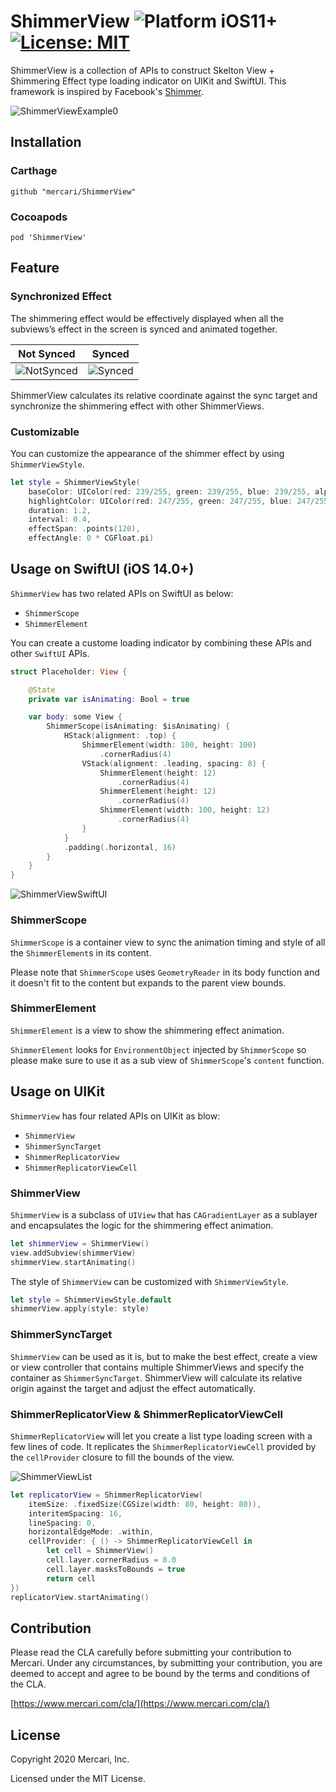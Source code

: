 #  ShimmerView ![Platform iOS11+](https://img.shields.io/badge/platform-ios11%2B-red) [![License: MIT](https://img.shields.io/badge/License-MIT-green.svg)](https://opensource.org/licenses/MIT)

ShimmerView is a collection of APIs to construct Skelton View + Shimmering Effect type loading indicator on UIKit and SwiftUI. This framework is inspired by Facebook's [Shimmer](https://github.com/facebook/Shimmer).

![ShimmerViewExample0](images/shimmer_view_example_0.gif)

## Installation

### Carthage
```
github "mercari/ShimmerView"
```

### Cocoapods
```
pod 'ShimmerView'
```

## Feature
### Synchronized Effect
The shimmering effect would be effectively displayed when all the subviews’s effect in the screen is synced and animated together.

| Not Synced | Synced |
|---|---|
|![NotSynced](images/shimmer_view_not_synced.gif)|![Synced](images/shimmer_view_synced.gif)|

ShimmerView calculates its relative coordinate against the sync target and synchronize the shimmering effect with other ShimmerViews.

### Customizable
You can customize the appearance of the shimmer effect by using `ShimmerViewStyle`.
```swift
let style = ShimmerViewStyle(
    baseColor: UIColor(red: 239/255, green: 239/255, blue: 239/255, alpha: 1.0),
    highlightColor: UIColor(red: 247/255, green: 247/255, blue: 247/255, alpha: 1.0),
    duration: 1.2,
    interval: 0.4,
    effectSpan: .points(120),
    effectAngle: 0 * CGFloat.pi)
```

## Usage on SwiftUI (iOS 14.0+)
`ShimmerView` has two related APIs on SwiftUI as below:
- `ShimmerScope`
- `ShimmerElement`

You can create a custome loading indicator by combining these APIs and other `SwiftUI` APIs.
```swift
struct Placeholder: View {

    @State
    private var isAnimating: Bool = true

    var body: some View {
        ShimmerScope(isAnimating: $isAnimating) {
            HStack(alignment: .top) {
                ShimmerElement(width: 100, height: 100)
                    .cornerRadius(4)
                VStack(alignment: .leading, spacing: 8) {
                    ShimmerElement(height: 12)
                        .cornerRadius(4)
                    ShimmerElement(height: 12)
                        .cornerRadius(4)
                    ShimmerElement(width: 100, height: 12)
                        .cornerRadius(4)
                }
            }
            .padding(.horizontal, 16)
        }
    }
}
```

![ShimmerViewSwiftUI](images/shimmer_view_swift_ui.gif)

### ShimmerScope
`ShimmerScope` is a container view to sync the animation timing and style of all the `ShimmerElement`s in its content.

Please note that `ShimmerScope` uses `GeometryReader` in its body function and it doesn't fit to the content but expands to the parent view bounds.

### ShimmerElement
`ShimmerElement` is a view to show the shimmering effect animation.

`ShimmerElement` looks for `EnvironmentObject` injected by `ShimmerScope` so please make sure to use it as a sub view of `ShimmerScope`'s `content` function.

## Usage on UIKit
`ShimmerView` has four related APIs on UIKit as blow:
- `ShimmerView`
- `ShimmerSyncTarget`
- `ShimmerReplicatorView`
- `ShimmerReplicatorViewCell`

### ShimmerView
`ShimmerView` is a subclass of `UIView` that has `CAGradientLayer` as a sublayer and encapsulates the logic for the shimmering effect animation.
```swift
let shimmerView = ShimmerView()
view.addSubview(shimmerView)
shimmerView.startAnimating()
```

The style of `ShimmerView` can be customized with `ShimmerViewStyle`.
```swift
let style = ShimmerViewStyle.default
shimmerView.apply(style: style)
```

### ShimmerSyncTarget
`ShimmerView` can be used as it is, but to make the best effect, create a view or view controller that contains multiple ShimmerViews and specify the container as `ShimmerSyncTarget`. ShimmerView will calculate its relative origin against the target and adjust the effect automatically.

### ShimmerReplicatorView & ShimmerReplicatorViewCell
`ShimmerReplicatorView` will let you create a list type loading screen with a few lines of code. It replicates the `ShimmerReplicatorViewCell` provided by the `cellProvider` closure to fill the bounds of the view.

![ShimmerViewList](images/shimmer_view_list.gif)

```swift
let replicatorView = ShimmerReplicatorView(
    itemSize: .fixedSize(CGSize(width: 80, height: 80)),
    interitemSpacing: 16,
    lineSpacing: 0,
    horizontalEdgeMode: .within,
    cellProvider: { () -> ShimmerReplicatorViewCell in
        let cell = ShimmerView()
        cell.layer.cornerRadius = 8.0
        cell.layer.masksToBounds = true
        return cell
})
replicatorView.startAnimating()
```

## Contribution

Please read the CLA carefully before submitting your contribution to Mercari.
Under any circumstances, by submitting your contribution, you are deemed to accept and agree to be bound by the terms and conditions of the CLA.

[https://www.mercari.com/cla/](https://www.mercari.com/cla/)


## License

Copyright 2020 Mercari, Inc.

Licensed under the MIT License.
